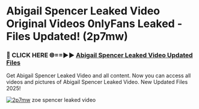 # Abigail Spencer Leaked Video Original Videos 0nlyFans Leaked - Files Updated! (2p7mw)

<h3>🔴 CLICK HERE 🌐==►► <a href="https://tinyurl.com/2wckxsce" rel="nofollow">Abigail Spencer Leaked Video Updated Files</a></h3>

Get Abigail Spencer Leaked Video and all content. Now you can access all videos and pictures of Abigail Spencer Leaked Video. New Updated Files 2025!

[![2p7mw](https://i.imgur.com/AFduVYN.gif)](https://tinyurl.com/2wckxsce)
zoe spencer leaked video